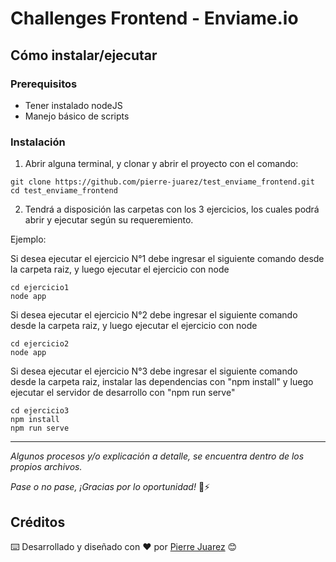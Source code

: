 # Challenges Frontend - Enviame.io

## Cómo instalar/ejecutar

### Prerequisitos

* Tener instalado nodeJS
* Manejo básico de scripts


### Instalación

1. Abrir alguna terminal, y clonar y abrir el proyecto con el comando:

```
git clone https://github.com/pierre-juarez/test_enviame_frontend.git
cd test_enviame_frontend
```

2. Tendrá a disposición las carpetas con los 3 ejercicios, los cuales podrá abrir y ejecutar según su requeremiento.

Ejemplo:

Si desea ejecutar el ejercicio N°1 debe ingresar el siguiente comando desde la carpeta raiz, y luego ejecutar el ejercicio con node
```
cd ejercicio1
node app
```

Si desea ejecutar el ejercicio N°2 debe ingresar el siguiente comando desde la carpeta raiz, y luego ejecutar el ejercicio con node
```
cd ejercicio2
node app
```

Si desea ejecutar el ejercicio N°3 debe ingresar el siguiente comando desde la carpeta raiz, instalar las dependencias con "npm install" y luego ejecutar el servidor de desarrollo con "npm run serve"
```
cd ejercicio3
npm install
npm run serve
```
<hr>

_Algunos procesos y/o explicación a detalle, se encuentra dentro de los propios archivos._

_Pase o no pase, ¡Gracias por lo oportunidad!_ 🙌⚡


## Créditos


⌨️ Desarrollado y diseñado con ♥️ por [Pierre Juarez](https://github.com/pierre-juarez) 😊



 

